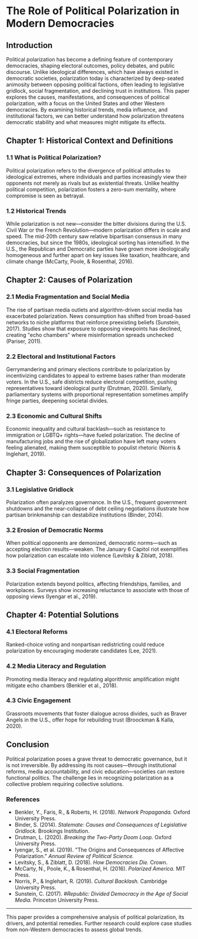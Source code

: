 # The Role of Political Polarization in Modern Democracies  

## Introduction  

Political polarization has become a defining feature of contemporary democracies, shaping electoral outcomes, policy debates, and public discourse. Unlike ideological differences, which have always existed in democratic societies, polarization today is characterized by deep-seated animosity between opposing political factions, often leading to legislative gridlock, social fragmentation, and declining trust in institutions. This paper explores the causes, manifestations, and consequences of political polarization, with a focus on the United States and other Western democracies. By examining historical trends, media influence, and institutional factors, we can better understand how polarization threatens democratic stability and what measures might mitigate its effects.  

## Chapter 1: Historical Context and Definitions  

### 1.1 What is Political Polarization?  
Political polarization refers to the divergence of political attitudes to ideological extremes, where individuals and parties increasingly view their opponents not merely as rivals but as existential threats. Unlike healthy political competition, polarization fosters a zero-sum mentality, where compromise is seen as betrayal.  

### 1.2 Historical Trends  
While polarization is not new—consider the bitter divisions during the U.S. Civil War or the French Revolution—modern polarization differs in scale and speed. The mid-20th century saw relative bipartisan consensus in many democracies, but since the 1980s, ideological sorting has intensified. In the U.S., the Republican and Democratic parties have grown more ideologically homogeneous and further apart on key issues like taxation, healthcare, and climate change (McCarty, Poole, & Rosenthal, 2016).  

## Chapter 2: Causes of Polarization  

### 2.1 Media Fragmentation and Social Media  
The rise of partisan media outlets and algorithm-driven social media has exacerbated polarization. News consumption has shifted from broad-based networks to niche platforms that reinforce preexisting beliefs (Sunstein, 2017). Studies show that exposure to opposing viewpoints has declined, creating "echo chambers" where misinformation spreads unchecked (Pariser, 2011).  

### 2.2 Electoral and Institutional Factors  
Gerrymandering and primary elections contribute to polarization by incentivizing candidates to appeal to extreme bases rather than moderate voters. In the U.S., safe districts reduce electoral competition, pushing representatives toward ideological purity (Drutman, 2020). Similarly, parliamentary systems with proportional representation sometimes amplify fringe parties, deepening societal divides.  

### 2.3 Economic and Cultural Shifts  
Economic inequality and cultural backlash—such as resistance to immigration or LGBTQ+ rights—have fueled polarization. The decline of manufacturing jobs and the rise of globalization have left many voters feeling alienated, making them susceptible to populist rhetoric (Norris & Inglehart, 2019).  

## Chapter 3: Consequences of Polarization  

### 3.1 Legislative Gridlock  
Polarization often paralyzes governance. In the U.S., frequent government shutdowns and the near-collapse of debt ceiling negotiations illustrate how partisan brinkmanship can destabilize institutions (Binder, 2014).  

### 3.2 Erosion of Democratic Norms  
When political opponents are demonized, democratic norms—such as accepting election results—weaken. The January 6 Capitol riot exemplifies how polarization can escalate into violence (Levitsky & Ziblatt, 2018).  

### 3.3 Social Fragmentation  
Polarization extends beyond politics, affecting friendships, families, and workplaces. Surveys show increasing reluctance to associate with those of opposing views (Iyengar et al., 2019).  

## Chapter 4: Potential Solutions  

### 4.1 Electoral Reforms  
Ranked-choice voting and nonpartisan redistricting could reduce polarization by encouraging moderate candidates (Lee, 2021).  

### 4.2 Media Literacy and Regulation  
Promoting media literacy and regulating algorithmic amplification might mitigate echo chambers (Benkler et al., 2018).  

### 4.3 Civic Engagement  
Grassroots movements that foster dialogue across divides, such as Braver Angels in the U.S., offer hope for rebuilding trust (Broockman & Kalla, 2020).  

## Conclusion  

Political polarization poses a grave threat to democratic governance, but it is not irreversible. By addressing its root causes—through institutional reforms, media accountability, and civic education—societies can restore functional politics. The challenge lies in recognizing polarization as a collective problem requiring collective solutions.  

### References  
- Benkler, Y., Faris, R., & Roberts, H. (2018). *Network Propaganda.* Oxford University Press.  
- Binder, S. (2014). *Stalemate: Causes and Consequences of Legislative Gridlock.* Brookings Institution.  
- Drutman, L. (2020). *Breaking the Two-Party Doom Loop.* Oxford University Press.  
- Iyengar, S., et al. (2019). "The Origins and Consequences of Affective Polarization." *Annual Review of Political Science.*  
- Levitsky, S., & Ziblatt, D. (2018). *How Democracies Die.* Crown.  
- McCarty, N., Poole, K., & Rosenthal, H. (2016). *Polarized America.* MIT Press.  
- Norris, P., & Inglehart, R. (2019). *Cultural Backlash.* Cambridge University Press.  
- Sunstein, C. (2017). *#Republic: Divided Democracy in the Age of Social Media.* Princeton University Press.  

---  
This paper provides a comprehensive analysis of political polarization, its drivers, and potential remedies. Further research could explore case studies from non-Western democracies to assess global trends.